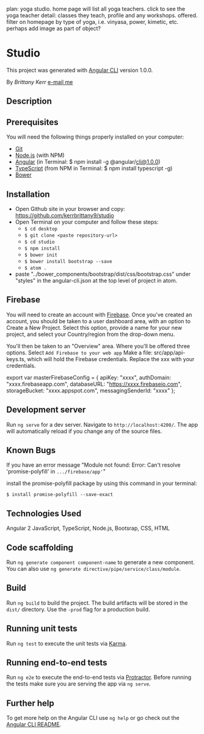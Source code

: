 plan: yoga studio. home page will list all yoga teachers. click to see the yoga teacher detail: classes they teach, profile and any workshops. offered. filter on homepage by type of yoga, i.e. vinyasa, power, kimetic, etc. perhaps add image as part of object?


# Studio

This project was generated with [Angular CLI](https://github.com/angular/angular-cli) version 1.0.0.

By _Brittany Kerr_ [e-mail me](<mailto:kerrbrittany9@gmail.com>)

## Description

## Prerequisites

You will need the following things properly installed on your computer:
* [Git](https://git-scm.com/)
* [Node.js](https://nodejs.org/) (with NPM)
* [Angular](https://cli.angular.io/) (in Terminal: $ npm install -g @angular/cli@1.0.0)
* [TypeScript](https://www.typescriptlang.org/) (from NPM in Terminal: $ npm install typescript -g)
* [Bower](https://bower.io/)


## Installation

* Open Github site in your browser and copy: https://github.com/kerrbrittany9/studio
* Open Terminal on your computer and follow these steps:
  * `$ cd desktop`
  * `$ git clone <paste repository-url>`
  * `$ cd studio`
  * `$ npm install`
  * `$ bower init`
  * `$ bower install bootstrap --save`
  * `$ atom .`
* paste "../bower_components/bootstrap/dist/css/bootstrap.css" under "styles" in the angular-cli.json at the top level of project in atom.

## Firebase

You will need to create an account with [Firebase](https://firebase.google.com/). Once you've created an account, you should be taken to a user dashboard area, with an option to Create a New Project. Select this option, provide a name for your new project, and select your Country/region from the drop-down menu.

You'll then be taken to an "Overview" area. Where you'll be offered three options. Select `Add Firebase to your web app`
Make a file: src/app/api-keys.ts, which will hold the Firebase credentials. Replace the xxx with your credentials.

export var masterFirebaseConfig = {
    apiKey: "xxxx",
    authDomain: "xxxx.firebaseapp.com",
    databaseURL: "https://xxxx.firebaseio.com",
    storageBucket: "xxxx.appspot.com",
    messagingSenderId: "xxxx"
  };


## Development server

Run `ng serve` for a dev server. Navigate to `http://localhost:4200/`. The app will automatically reload if you change any of the source files.

## Known Bugs

If you have an error message "Module not found: Error: Can't resolve 'promise-polyfill' in `.../firebase/app'`"

install the promise-polyfill package by using this command in your terminal:

`$ install promise-polyfill --save-exact`

## Technologies Used

Angular 2 JavaScript, TypeScript, Node.js, Bootsrap, CSS, HTML

## Code scaffolding

Run `ng generate component component-name` to generate a new component. You can also use `ng generate directive/pipe/service/class/module`.

## Build

Run `ng build` to build the project. The build artifacts will be stored in the `dist/` directory. Use the `-prod` flag for a production build.

## Running unit tests

Run `ng test` to execute the unit tests via [Karma](https://karma-runner.github.io).

## Running end-to-end tests

Run `ng e2e` to execute the end-to-end tests via [Protractor](http://www.protractortest.org/).
Before running the tests make sure you are serving the app via `ng serve`.

## Further help

To get more help on the Angular CLI use `ng help` or go check out the [Angular CLI README](https://github.com/angular/angular-cli/blob/master/README.md).
